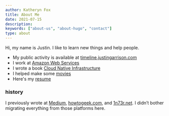 ```yaml
---
author: Katheryn Fox
title: About Me
date: 2021-07-15
description:
keywords: ["about-us", "about-hugo", "contact"]
type: about
---
```


Hi, my name is Justin. I like to learn new things and help people.

- My public activity is available at [timeline.justingarrison.com](https://timeline.justingarrison.com)
- I work at [Amazon Web Services](http://aws.amazon.com/)
- I wrote a book [Cloud Native Infrastructure](https://cnibook.info/)
- I helped make some [movies](https://www.imdb.com/name/nm7463292)
- Here's my [resume](https://justingarrison.com/resume.html)

### history

I previously wrote at [Medium](https://medium.com/@rothgar), [howtogeek.com](https://www.howtogeek.com/author/rothgar/), and [1n73r.net](https://web.archive.org/web/20170701000000*/1n73r.net). I didn’t bother migrating everything from those platforms here.
